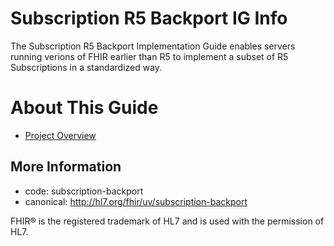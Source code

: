 # Subscription R5 Backport IG Info

The Subscription R5 Backport Implementation Guide enables servers running verions of FHIR earlier than R5 to implement a subset of R5 Subscriptions in a standardized way.

# About This Guide

- [Project Overview](https://confluence.hl7.org/display/FHIRI/FHIR+4+Suscription+BackPort+IG)

## More Information

- code: subscription-backport
- canonical: http://hl7.org/fhir/uv/subscription-backport

FHIR&reg; is the registered trademark of HL7 and is used with the permission of HL7. 
